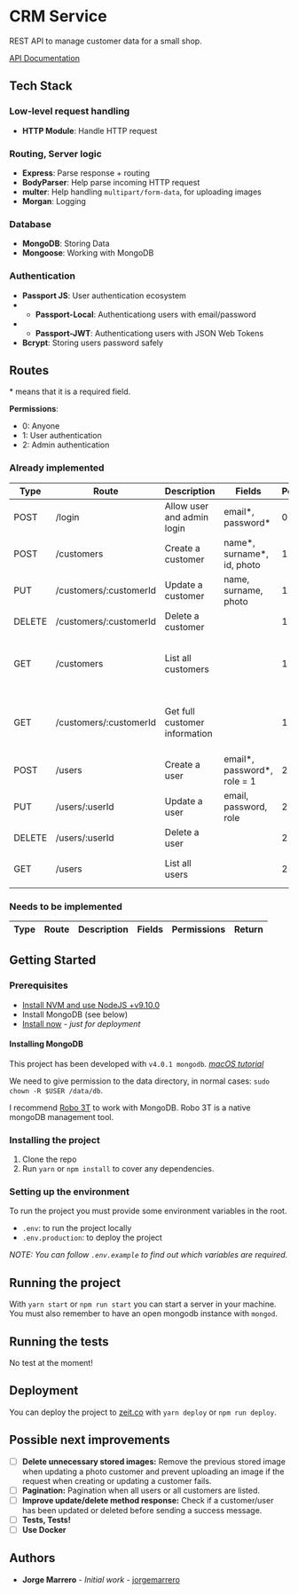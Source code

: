 # CRM Service

REST API to manage customer data for a small shop.

[API Documentation](https://documenter.getpostman.com/view/3433945/RWaC2XKn)

## Tech Stack

### Low-level request handling

- **HTTP Module**: Handle HTTP request

### Routing, Server logic

- **Express**: Parse response + routing
- **BodyParser**: Help parse incoming HTTP request
- **multer**: Help handling `multipart/form-data`, for uploading images
- **Morgan**: Logging

### Database

- **MongoDB**: Storing Data
- **Mongoose**: Working with MongoDB

### Authentication

- **Passport JS**: User authentication ecosystem
- - **Passport-Local**: Authenticationg users with email/password
- - **Passport-JWT**: Authenticationg users with JSON Web Tokens
- **Bcrypt**: Storing users password safely

## Routes

\* means that it is a required field.

**Permissions**:

- 0: Anyone
- 1: User authentication
- 2: Admin authentication

### Already implemented

| Type   | Route                  | Description                   | Fields                      | Permissions | Return                                 |
| ------ | ---------------------- | ----------------------------- | --------------------------- | ----------- | -------------------------------------- |
| POST   | /login                 | Allow user and admin login    | email*, password*           | 0           | JWT Token                              |
| POST   | /customers             | Create a customer             | name*, surname*, id, photo  | 1           |                                        |
| PUT    | /customers/:customerId | Update a customer             | name, surname, photo        | 1           |                                        |
| DELETE | /customers/:customerId | Delete a customer             |                             | 1           |                                        |
| GET    | /customers             | List all customers            |                             | 1           | All customers (name, surname and id)   |
| GET    | /customers/:customerId | Get full customer information |                             | 1           | Customer (name, surname, id and photo) |
| POST   | /users                 | Create a user                 | email*, password*, role = 1 | 2           |                                        |
| PUT    | /users/:userId         | Update a user                 | email, password, role       | 2           |                                        |
| DELETE | /users/:userId         | Delete a user                 |                             | 2           |                                        |
| GET    | /users                 | List all users                |                             | 2           | All users (email and id)               |

### Needs to be implemented

| Type | Route | Description | Fields | Permissions | Return |
| ---- | ----- | ----------- | ------ | ----------- | ------ |


## Getting Started

### Prerequisites

- [Install NVM and use NodeJS +v9.10.0](https://github.com/creationix/nvm#installation)
- Install MongoDB (see below)
- [Install now](https://zeit.co/now#whats-now) _- just for deployment_

#### Installing MongoDB

This project has been developed with `v4.0.1 mongodb`.
_[macOS tutorial](https://docs.mongodb.com/manual/tutorial/install-mongodb-on-os-x)_

We need to give permission to the data directory, in normal cases: `sudo chown -R $USER /data/db`.

I recommend [Robo 3T](https://robomongo.org/) to work with MongoDB. Robo 3T is a native mongoDB management tool.

### Installing the project

1. Clone the repo
2. Run `yarn` or `npm install` to cover any dependencies.

### Setting up the environment

To run the project you must provide some environment variables in the root.

- `.env`: to run the project locally
- `.env.production`: to deploy the project

_*NOTE:* You can follow `.env.example` to find out which variables are required._

## Running the project

With `yarn start` or `npm run start` you can start a server in your machine.
You must also remember to have an open mongodb instance with `mongod`.

## Running the tests

No test at the moment!

## Deployment

You can deploy the project to [zeit.co](https://zeit.co/) with `yarn deploy` or `npm run deploy`.

## Possible next improvements

- [ ] **Delete unnecessary stored images:** Remove the previous stored image when updating a photo customer and prevent uploading an image if the request when creating or updating a customer fails.
- [ ] **Pagination:** Pagination when all users or all customers are listed.
- [ ] **Improve update/delete method response:** Check if a customer/user has been updated or deleted before sending a success message.
- [ ] **Tests, Tests!**
- [ ] **Use Docker**

## Authors

- **Jorge Marrero** - _Initial work_ - [jorgemarrero](https://github.com/jorgemarrero)
